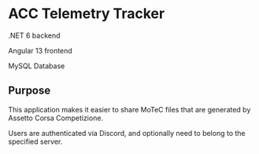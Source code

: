 # ACC Telemetry Tracker

.NET 6 backend

Angular 13 frontend

MySQL Database

## Purpose

This application makes it easier to share MoTeC files that are generated by Assetto Corsa Competizione.

Users are authenticated via Discord, and optionally need to belong to the specified server.